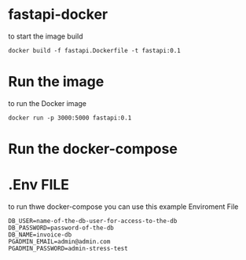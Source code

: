 # fastapi-docker
to start the image build 

    docker build -f fastapi.Dockerfile -t fastapi:0.1

# Run the image
to run the Docker image 

    docker run -p 3000:5000 fastapi:0.1

# Run the docker-compose 

# .Env FILE
to run thwe docker-compose you can use this example Enviroment File

    DB_USER=name-of-the-db-user-for-access-to-the-db
    DB_PASSWORD=password-of-the-db
    DB_NAME=invoice-db
    PGADMIN_EMAIL=admin@admin.com
    PGADMIN_PASSWORD=admin-stress-test

